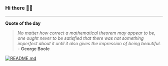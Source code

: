 ### Hi there 👋🏻


---

**Quote of the day**

> *No matter how correct a mathematical theorem may appear to be, one ought never to be satisfied that there was not something imperfect about it until it also gives the impression of being beautiful.* - **George Boole** 

[![README.md](https://github.com/marcolovazzano/marcolovazzano/actions/workflows/readme.yml/badge.svg)](https://github.com/marcolovazzano/marcolovazzano/actions/workflows/readme.yml)
